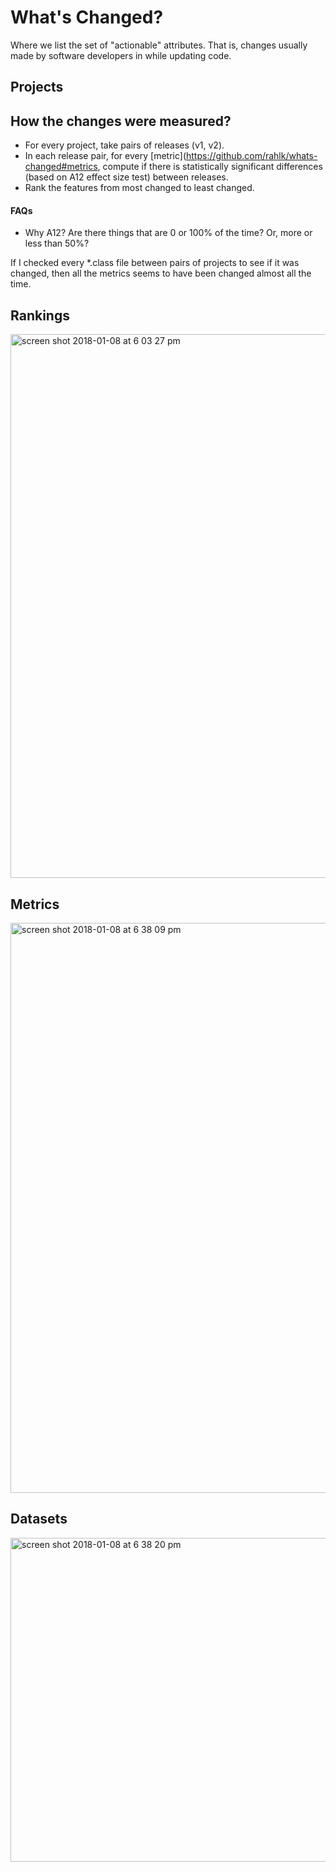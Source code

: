 # What's Changed?

Where we list the set of "actionable" attributes. That is, changes usually made by software developers in while updating code.

## Projects

## How the changes were measured?

+ For every project, take pairs of releases (v1, v2).
+ In each release pair, for every [metric](https://github.com/rahlk/whats-changed#metrics, compute if there is statistically significant differences (based on A12 effect size test) between releases. 
+ Rank the features from most changed to least changed.

#### FAQs
+ Why A12? Are there things that are 0 or 100% of the time? Or, more or less than 50%?

If I checked every *.class file between pairs of projects to see if it was changed, then all the metrics seems to have been changed almost all the time. 

## Rankings

<img width="870" alt="screen shot 2018-01-08 at 6 03 27 pm" src="https://user-images.githubusercontent.com/1433964/34671808-eeb0c5ca-f4a1-11e7-9c11-46fb39cd12ab.png">

## Metrics
<img width="912" alt="screen shot 2018-01-08 at 6 38 09 pm" src="https://user-images.githubusercontent.com/1433964/34672122-37c84a52-f4a3-11e7-8616-173f7bb19d44.png">

## Datasets
<img width="518" alt="screen shot 2018-01-08 at 6 38 20 pm" src="https://user-images.githubusercontent.com/1433964/34672127-3cfaa542-f4a3-11e7-8b9d-31a3621b6179.png">


